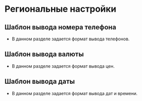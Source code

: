 # Региональные настройки

## Шаблон вывода номера телефона
* В данном разделе задается формат вывода телефонов.

## Шаблон вывода валюты
* В данном разделе задается формат вывода цен.

## Шаблон вывода даты
* В данном разделе задается формат вывода дат и времени.
